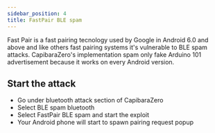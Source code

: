 ```yaml
---
sidebar_position: 4
title: FastPair BLE spam
---
```


Fast Pair is a fast pairing tecnology used by Google in Android 6.0 and above and like others fast pairing systems it's vulnerable to BLE spam attacks. CapibaraZero's implementation spam only fake Arduino 101 advertisement because it works on every Android version.

## Start the attack

- Go under bluetooth attack section of CapibaraZero
- Select BLE spam bluetooth
- Select FastPair BLE spam and start the exploit
- Your Android phone will start to spawn pairing request popup
